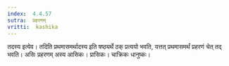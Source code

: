 ```yaml
---
index:  4.4.57
sutra:  प्रहरणम्
vritti:  kashika 
---
```


तदस्य इत्येव। तदिति प्रथमासमर्थादस्य इति षष्ठ्यर्थे ठक् प्रत्ययो भवति, यत्तत् प्रथमासमर्थं प्रहरणं चेत् तद् भवति। असिः प्रहरणम् अस्य आसिकः। प्रासिकः। चाक्रिकः धानुष्कः।

